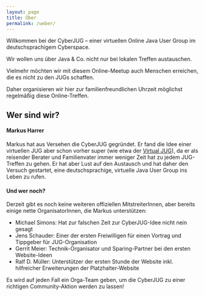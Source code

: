 ```yaml
---
layout: page
title: Über
permalink: /ueber/
---
```


Willkommen bei der CyberJUG &ndash; einer virtuellen Online Java User Group im deutschsprachigem Cyberspace.

Wir wollen uns über Java & Co. nicht nur bei lokalen Treffen austauschen.

Vielmehr möchten wir mit diesem Online-Meetup auch Menschen erreichen, die es nicht zu den JUGs schaffen.

Daher organisieren wir hier zur familienfreundlichen Uhrzeit möglichst regelmäßig diese Online-Treffen.

## Wer sind wir?

#### Markus Harrer

Markus hat aus Versehen die CyberJUG gegründet.
Er fand die Idee einer virtuellen JUG aber schon vorher super (wie etwa der [Virtual JUG](https://virtualjug.com/)), da er als reisender Berater und Familienvater immer weniger Zeit hat zu jedem JUG-Treffen zu gehen.
Er hat aber Lust auf den Austausch und hat daher den Versuch gestartet, eine deutschsprachige, virtuelle Java User Group ins Leben zu rufen.


#### Und wer noch?

Derzeit gibt es noch keine weiteren offiziellen MitstreiterInnen, aber bereits einige nette OrganisatorInnen, die Markus unterstützen:

* Michael Simons: Hat zur falschen Zeit zur CyberJUG-Idee nicht nein gesagt
* Jens Schauder: Einer der ersten Freiwilligen für einen Vortrag und Tippgeber für JUG-Organisation
* Gerrit Meier: Technik-Organisator und Sparing-Partner bei den ersten Website-Ideen
* Ralf D. Müller: Unterstützer der ersten Stunde der Website inkl. hilfreicher Erweiterungen der Platzhalter-Website

Es wird auf jeden Fall ein Orga-Team geben, um die CyberJUG zu einer richtigen Community-Aktion werden zu lassen!
